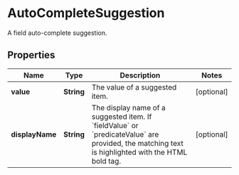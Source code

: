 

# AutoCompleteSuggestion

A field auto-complete suggestion.
## Properties

Name | Type | Description | Notes
------------ | ------------- | ------------- | -------------
**value** | **String** | The value of a suggested item. |  [optional]
**displayName** | **String** | The display name of a suggested item. If &#x60;fieldValue&#x60; or &#x60;predicateValue&#x60; are provided, the matching text is highlighted with the HTML bold tag. |  [optional]



